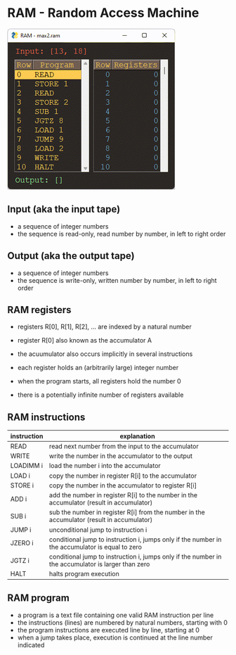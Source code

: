 RAM - Random Access Machine
==

![screenshot](ram_gui.gif)

Input (aka the input tape)
--
* a sequence of integer numbers
* the sequence is read-only, read number by number, in left to right order

Output (aka the output tape)
--
* a sequence of integer numbers
* the sequence is write-only, written number by number, in left to right order

RAM registers
--
* registers R[0], R[1], R[2], ... are indexed by a natural number 
* register R[0] also known as the accumulator A
* the acuumulator also occurs implicitly in several instructions

* each register holds an (arbitrarily large) integer number
* when the program starts, all registers hold the number 0
* there is a potentially infinite number of registers available


RAM instructions
--
| instruction | explanation |
|----|----|
| READ    | read next number from the input to the accumulator |
| WRITE   | write the number in the accumulator to the output |
| LOADIMM i | load the number i into the accumulator |
| LOAD i  | copy the number in register R[i] to the accumulator |
| STORE i | copy the number in the accumulator to register R[i] |
| ADD i   | add the number in register R[i] to the number in the accumulator (result in accumulator) |
| SUB i   | sub the number in register R[i] from the number in the accumulator (result in accumulator) |
| JUMP i  | unconditional jump to instruction i |
| JZERO i | conditional jump to instruction i, jumps only if the number in the accumulator is equal to zero |
| JGTZ i  | conditional jump to instruction i, jumps only if the number in the accumulator is larger than zero |
| HALT    | halts program execution |


RAM program
--
* a program is a text file containing one valid RAM instruction per line
* the instructions (lines) are numbered by natural numbers, starting with 0
* the program instructions are executed line by line, starting at 0 
* when a jump takes place, execution is continued at the line number indicated
   